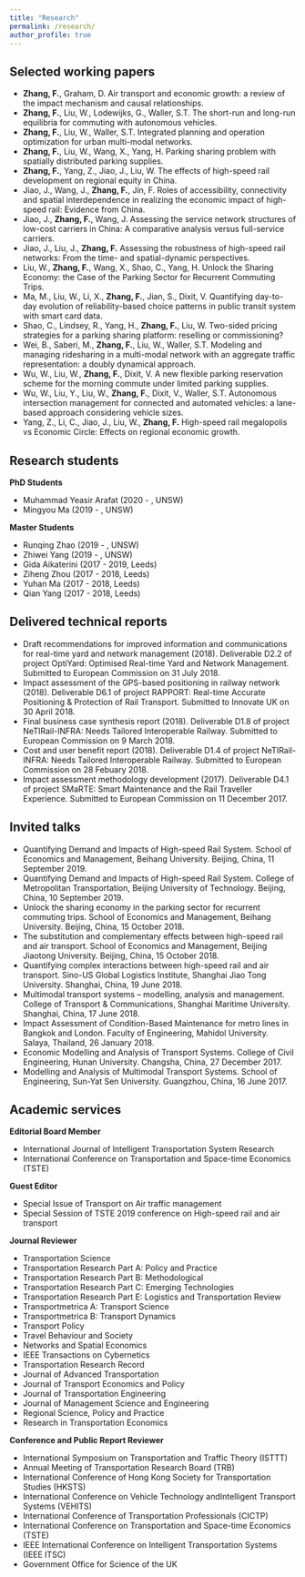 ```yaml
---
title: "Research"
permalink: /research/
author_profile: true
---
```


Selected working papers
------------
* **Zhang, F.**, Graham, D. Air transport and economic growth: a review of the impact mechanism and causal relationships.
* **Zhang, F.**, Liu, W., Lodewijks, G., Waller, S.T. The short-run and long-run equilibria for commuting with autonomous vehicles.
* **Zhang, F.**, Liu, W., Waller, S.T. Integrated planning and operation optimization for urban multi-modal networks.
* **Zhang, F.**, Liu, W., Wang, X., Yang, H. Parking sharing problem with spatially distributed parking supplies.
* **Zhang, F.**, Yang, Z., Jiao, J., Liu, W. The effects of high-speed rail development on regional equity in China.
* Jiao, J., Wang, J., **Zhang, F.**, Jin, F. Roles of accessibility, connectivity and spatial interdependence in realizing the economic impact of high-speed rail: Evidence from China.
* Jiao, J., **Zhang, F.**, Wang, J. Assessing the service network structures of low-cost carriers in China: A comparative analysis versus full-service carriers.
* Jiao, J., Liu, J., **Zhang, F.** Assessing the robustness of high-speed rail networks: From the time- and spatial-dynamic perspectives.
* Liu, W., **Zhang, F.**, Wang, X., Shao, C., Yang, H. Unlock the Sharing Economy: the Case of the Parking Sector for Recurrent Commuting Trips.
* Ma, M., Liu, W., Li, X., **Zhang, F.**, Jian, S., Dixit, V. Quantifying day-to-day evolution of reliability-based choice patterns in public transit system with smart card data.
* Shao, C., Lindsey, R., Yang, H., **Zhang, F.**, Liu, W. Two-sided pricing strategies for a parking sharing platform: reselling or commissioning?
* Wei, B., Saberi, M., **Zhang, F.**, Liu, W., Waller, S.T. Modeling and managing ridesharing in a multi-modal network with an aggregate traffic representation: a doubly dynamical approach.
* Wu, W., Liu, W., **Zhang, F.**, Dixit, V. A new flexible parking reservation scheme for the morning commute under limited parking supplies.
* Wu, W., Liu, Y., Liu, W., **Zhang, F.**, Dixit, V., Waller, S.T. Autonomous intersection management for connected and automated vehicles: a lane-based approach considering vehicle sizes.
* Yang, Z., Li, C., Jiao, J., Liu, W., **Zhang, F.** High-speed rail megalopolis vs Economic Circle: Effects on regional economic growth.

Research students
-----------
**PhD Students**
* Muhammad Yeasir Arafat (2020 - , UNSW)  
* Mingyou Ma (2019 - , UNSW)

**Master Students**
* Runqing Zhao (2019 - , UNSW)
* Zhiwei Yang (2019 - , UNSW)
* Gida Aikaterini (2017 - 2019, Leeds)
* Ziheng Zhou (2017 - 2018, Leeds)
* Yuhan Ma (2017 - 2018, Leeds)
* Qian Yang (2017 - 2018, Leeds)

Delivered technical reports
------------
* Draft recommendations for improved information and communications for real-time yard and network management (2018). Deliverable D2.2 of project OptiYard: Optimised Real-time Yard and Network Management. Submitted to European Commission on 31 July 2018.
* Impact assessment of the GPS-based positioning in railway network (2018). Deliverable D6.1 of project RAPPORT: Real-time Accurate Positioning & Protection of Rail Transport. Submitted to Innovate UK on 30 April 2018.
* Final business case synthesis report (2018). Deliverable D1.8 of project NeTIRail-INFRA: Needs Tailored Interoperable Railway. Submitted to European Commission on 9 March 2018.
* Cost and user benefit report (2018). Deliverable D1.4 of project NeTIRail-INFRA: Needs Tailored Interoperable Railway. Submitted to European Commission on 28 Febuary 2018.
* Impact assessment methodology development (2017). Deliverable D4.1 of project SMaRTE: Smart Maintenance and the Rail Traveller Experience. Submitted to European Commission on 11 December 2017.

Invited talks
------------
* Quantifying Demand and Impacts of High-speed Rail System. School of Economics and Management, Beihang University. Beijing, China, 11 September 2019.
* Quantifying Demand and Impacts of High-speed Rail System. College of Metropolitan Transportation, Beijing University of Technology. Beijing, China, 10 September 2019.
* Unlock the sharing economy in the parking sector for recurrent commuting trips. School of Economics and Management, Beihang University. Beijing, China, 15 October 2018.
* The substitution and complementary effects between high-speed rail and air transport. School of Economics and Management, Beijing Jiaotong University. Beijing, China, 15 October 2018.
* Quantifying complex interactions between high-speed rail and air transport. Sino-US Global Logistics Institute, Shanghai Jiao Tong University. Shanghai, China, 19 June 2018.
* Multimodal transport systems – modelling, analysis and management. College of Transport & Communications, Shanghai Maritime University. Shanghai, China, 17 June 2018.
* Impact Assessment of Condition-Based Maintenance for metro lines in Bangkok and London. Faculty of Engineering, Mahidol University. Salaya, Thailand, 26 January 2018.
* Economic Modelling and Analysis of Transport Systems. College of Civil Engineering, Hunan University. Changsha, China, 27 December 2017.
* Modelling and Analysis of Multimodal Transport Systems. School of Engineering, Sun-Yat Sen University. Guangzhou, China, 16 June 2017.

Academic services
-------------
**Editorial Board Member**

* International Journal of Intelligent Transportation System Research
* International Conference on Transportation and Space-time Economics (TSTE) 

**Guest Editor**

* Special Issue of Transport on Air traffic management
* Special Session of TSTE 2019 conference on High-speed rail and air transport 

**Journal Reviewer**

* Transportation Science
* Transportation Research Part A: Policy and Practice
* Transportation Research Part B: Methodological
* Transportation Research Part C: Emerging Technologies
* Transportation Research Part E: Logistics and Transportation Review
* Transportmetrica A: Transport Science
* Transportmetrica B: Transport Dynamics
* Transport Policy
* Travel Behaviour and Society
* Networks and Spatial Economics
* IEEE Transactions on Cybernetics
* Transportation Research Record
* Journal of Advanced Transportation
* Journal of Transport Economics and Policy 
* Journal of Transportation Engineering
* Journal of Management Science and Engineering
* Regional Science, Policy and Practice
* Research in Transportation Economics

**Conference and Public Report Reviewer**

* International Symposium on Transportation and Traffic Theory (ISTTT)
* Annual Meeting of Transportation Research Board (TRB)
* International Conference of Hong Kong Society for Transportation Studies (HKSTS)
* International Conference on Vehicle Technology andIntelligent Transport Systems (VEHITS)
* International Conference of Transportation Professionals (CICTP)
* International Conference on Transportation and Space-time Economics (TSTE)
* IEEE International Conference on Intelligent Transportation Systems (IEEE ITSC)
* Government Office for Science of the UK
